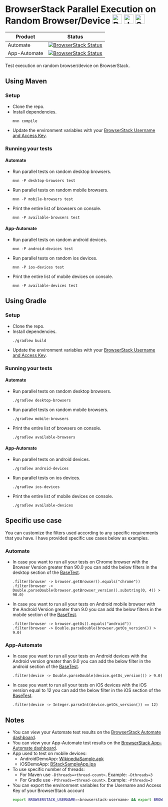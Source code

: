# BrowserStack Parallel Execution on Random Browser/Device <a href="https://www.browserstack.com/"><img src="https://www.vectorlogo.zone/logos/browserstack/browserstack-icon.svg" alt="BrowserStack" height="30"/></a> <a href="https://java.com"><img src="https://www.vectorlogo.zone/logos/java/java-icon.svg" alt="Java" height="30" /></a> <a href="https://www.selenium.dev/"><img src="https://seeklogo.com/images/S/selenium-logo-DB9103D7CF-seeklogo.com.png" alt="Selenium" height="30" /></a>

| Product | Status |
| --- | --- |
| Automate | [![BrowserStack Status](https://automate.browserstack.com/badge.svg?badge_key=UWVWdnBjWlJ2cG5xeEtuNlRUbWJHKzBUalNNUERTYWdiWkRXRFpsQXJyQT0tLWd3emNyaFlZejQvUHdqK2JUQUpZMEE9PQ==--94f9568f9d22c96f2ed9e0af0ec02ed987fcaf41)](https://automate.browserstack.com/public-build/UWVWdnBjWlJ2cG5xeEtuNlRUbWJHKzBUalNNUERTYWdiWkRXRFpsQXJyQT0tLWd3emNyaFlZejQvUHdqK2JUQUpZMEE9PQ==--94f9568f9d22c96f2ed9e0af0ec02ed987fcaf41) |
| App-Automate | [![BrowserStack Status](https://app-automate.browserstack.com/badge.svg?badge_key=TFRlb05YZy9RdWxLUm1MSEFTMWhteisrQTVXc0lJR2t1TUNMVFY3b3V3WT0tLUpNUHJDQ1NocDRYcWpnK0pla0N3S0E9PQ==--f8a3b33360709d7645baf9237a7ea8c934d2748d)](https://app-automate.browserstack.com/public-build/TFRlb05YZy9RdWxLUm1MSEFTMWhteisrQTVXc0lJR2t1TUNMVFY3b3V3WT0tLUpNUHJDQ1NocDRYcWpnK0pla0N3S0E9PQ==--f8a3b33360709d7645baf9237a7ea8c934d2748d) |


Test execution on random browser/device on BrowserStack.

## Using Maven

### Setup

- Clone the repo.
- Install dependencies.
  ```
  mvn compile
  ```
- Update the environment variables with your [BrowserStack Username and Access Key](https://www.browserstack.com/accounts/settings).

### Running your tests

#### Automate

- Run parallel tests on random desktop browsers.
  ```
  mvn -P desktop-browsers test
  ```
- Run parallel tests on random mobile browsers.
  ```
  mvn -P mobile-browsers test
  ```
- Print the entire list of browsers on console.
  ```
  mvn -P available-browsers test
  ```

#### App-Automate

- Run parallel tests on random android devices.
  ```
  mvn -P android-devices test
  ```
- Run parallel tests on random ios devices.
  ```
  mvn -P ios-devices test
  ```
- Print the entire list of mobile devices on console.
  ```
  mvn -P available-devices test
  ```

## Using Gradle

### Setup

* Clone the repo.
* Install dependencies.
  ```
  ./gradlew build
  ```
* Update the environment variables with your [BrowserStack Username and Access Key](https://www.browserstack.com/accounts/settings).

### Running your tests

#### Automate

- Run parallel tests on random desktop browsers.
  ```
  ./gradlew desktop-browsers
  ```
- Run parallel tests on random mobile browsers.
  ```
  ./gradlew mobile-browsers
  ```
- Print the entire list of browsers on console.
  ```
  ./gradlew available-browsers
  ```

#### App-Automate

- Run parallel tests on android devices.
  ```
  ./gradlew android-devices
  ```
- Run parallel tests on ios devices.
  ```
  ./gradlew ios-devices
  ```
- Print the entire list of mobile devices on console.
  ```
  ./gradlew available-devices
  ```

## Specific use case

You can customize the filters used according to any specific requirements that you have. I have provided specific use cases below as examples.

### Automate

- In case you want to run all your tests on Chrome browser with the Browser Version greater than 90.0 you can add the below filters in the desktop section of the [BaseTest](src/test/java/com/web/parallel/BaseTest.java).
  ```
  .filter(browser -> browser.getBrowser().equals("chrome"))
  .filter(browser -> Double.parseDouble(browser.getBrowser_version().substring(0, 4)) > 90.0)
  ```

- In case you want to run all your tests on Android mobile browser with the Android Version greater than 9.0 you can add the below filters in the mobile section of the [BaseTest](src/test/java/com/web/parallel/BaseTest.java).
  ```
  .filter(browser -> browser.getOs().equals("android"))
  .filter(browser -> Double.parseDouble(browser.getOs_version()) > 9.0)
  ```

### App-Automate

- In case you want to run all your tests on Android devices with the Android version greater than 9.0 you can add the below filter in the android section of the [BaseTest](src/test/java/com/app/parallel/android/BaseTest.java).
  ```
  .filter(device -> Double.parseDouble(device.getOs_version()) > 9.0)
  ```

- In case you want to run all your tests on iOS devices with the iOS version equal to 12 you can add the below filter in the iOS section of the [BaseTest](src/test/java/com/app/parallel/ios/BaseTest.java).
  ```
  .filter(device -> Integer.parseInt(device.getOs_version()) == 12)
  ```

## Notes
- You can view your Automate test results on the [BrowserStack Automate dashboard](https://automate.browserstack.com/).
- You can view your App-Automate test results on the [BrowserStack App-Automate dashboard](https://app-automate.browserstack.com/).
- App used to test on mobile devices:
  - AndroidDemoApp: [WikipediaSample.apk](https://www.browserstack.com/app-automate/sample-apps/android/WikipediaSample.apk)
  - iOSDemoApp: [BStackSampleApp.ipa](https://www.browserstack.com/app-automate/sample-apps/ios/BStackSampleApp.ipa)
- To use specific number of threads:
  - For Maven use `-Dthreads=<thread-count>`. Example: `-Dthreads=3`
  - For Gradle use `-Pthreads=<thread-count>`. Example: `-Pthreads=3`
- You can export the environment variables for the Username and Access Key of your BrowserStack account
  ```sh
  export BROWSERSTACK_USERNAME=<browserstack-username> && export BROWSERSTACK_ACCESS_KEY=<browserstack-access-key>
  ```

